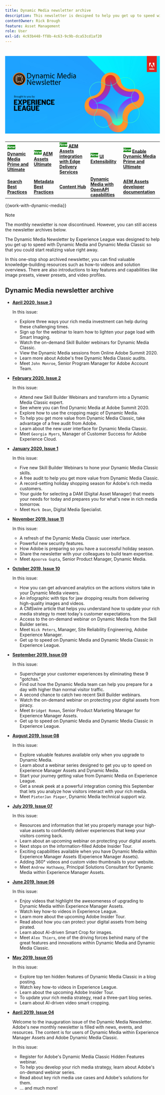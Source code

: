 ```yaml
---
title: Dynamic Media newsletter archive
description: This newsletter is designed to help you get up to speed with Dynamic Media and Dynamic Media Classic so that you can realize value right away.
contentOwner: Rick Brough
feature: Asset Management
role: User
exl-id: 4c93b448-ff8b-4c63-9c9b-dca53cd1af20
---
```

# ![Dynamic Media Newsletter logo](/help/assets/dynamic-media/assets/dynamic-media-newsletter-logo.png)

<table>
    <tr>
        <td>
            <sup style= "background-color:#008000; color:#FFFFFF; font-weight:bold"><i>New</i></sup> <a href="/help/assets/dynamic-media/dm-prime-ultimate.md"><b>Dynamic Media Prime and Ultimate</b></a>
        </td>
        <td>
            <sup style= "background-color:#008000; color:#FFFFFF; font-weight:bold"><i>New</i></sup> <a href="/help/assets/assets-ultimate-overview.md"><b>AEM Assets Ultimate</b></a>
        </td>
        <td>
            <sup style= "background-color:#008000; color:#FFFFFF; font-weight:bold"><i>New</i></sup> <a href="/help/assets/integrate-aem-assets-edge-delivery-services.md"><b>AEM Assets integration with Edge Delivery Services</b></a>
        </td>
        <td>
            <sup style= "background-color:#008000; color:#FFFFFF; font-weight:bold"><i>New</i></sup> <a href="/help/assets/aem-assets-view-ui-extensibility.md"><b>UI Extensibility</b></a>
        </td>
          <td>
            <sup style= "background-color:#008000; color:#FFFFFF; font-weight:bold"><i>New</i></sup> <a href="/help/assets/dynamic-media/enable-dynamic-media-prime-and-ultimate.md"><b>Enable Dynamic Media Prime and Ultimate</b></a>
        </td>
    </tr>
    <tr>
        <td>
            <a href="/help/assets/search-best-practices.md"><b>Search Best Practices</b></a>
        </td>
        <td>
            <a href="/help/assets/metadata-best-practices.md"><b>Metadata Best Practices</b></a>
        </td>
        <td>
            <a href="/help/assets/product-overview.md"><b>Content Hub</b></a>
        </td>
        <td>
            <a href="/help/assets/dynamic-media-open-apis-overview.md"><b>Dynamic Media with OpenAPI capabilities</b></a>
        </td>
        <td>
            <a href="https://developer.adobe.com/experience-cloud/experience-manager-apis/"><b>AEM Assets developer documentation</b></a>
        </td>
    </tr>
</table>

{{work-with-dynamic-media}}

>[!NOTE]
>
>The monthly newsletter is now discontinued. However, you can still access the newsletter archives below.

The Dynamic Media Newsletter by Experience League was designed to help you get up to speed with Dynamic Media and Dynamic Media Classic so that you could start realizing value right away.

In this one-stop shop archived newsletter, you can find valuable knowledge-building resources such as how-to videos and solution overviews. There are also introductions to key features and capabilities like image presets, viewer presets, and video profiles.

<!-- ## Get inspired. Stay informed.

[Sign up](https://www.adobe.com/subscription/dynamic-media-newsletter.html) to receive the Dynamic Media Newsletter on a monthly basis in your inbox. -->

## Dynamic Media newsletter archive

<!-- * **[May 2020, Issue 4](https://expleague.azureedge.net/assets/aem/Experience-Insider-vol.31.html)**

    In this issue:

    * What business continuity means in uncertain times.
    * Key takeaways from the first all-digital Adobe Summit.
    * Must-watch Experience Manager breakout sessions.
    * Summit customer spotlight: Under Armour.
    * Never miss an Experience Insider webinar.
    * Public sector spotlight: The urgent need for digital enrollment.
    * Look what's new in Experience Manager Innovation.
    * Build your Experience Manager skills *live* with the Adobe pros.
    * Connect with the Adobe Experience Manager Community.
    * Fast-track your Adobe expertise with Adobe Experience League. -->

* **[April 2020, Issue 3](https://experienceleague.adobe.com/tools/dynamic-media-demo/newsletter/Dynamic_Media_Newsletter_04_2020_April.html)**

    In this issue:

  * Explore three ways your rich media investment can help during these challenging times.
  * Sign up for the webinar to learn how to lighten your page load with Smart Imaging.
  * Watch the on-demand Skill Builder webinars for Dynamic Media Classic.
  * View the Dynamic Media sessions from Online Adobe Summit 2020.
  * Learn more about Adobe's free Dynamic Media Classic audits.
  * Meet `John Monroe`, Senior Program Manager for Adobe Account Team.

* **[February 2020, Issue 2](https://experienceleague.adobe.com/tools/dynamic-media-demo/newsletter/Dynamic_Media_Newsletter_02_2020_Feb.html)**

    In this issue:

  * Attend new Skill Builder Webinars and transform into a Dynamic Media Classic expert.
  * See where you can find Dynamic Media at Adobe Summit 2020.
  * Explore how to use the cropping magic of Dynamic Media.
  * To help you get more value from Dynamic Media Classic, take advantage of a free audit from Adobe.
  * Learn about the new user interface for Dynamic Media Classic.
  * Meet `Georgia Myers`, Manager of Customer Success for Adobe Experience Cloud.

* **[January 2020, Issue 1](https://experienceleague.adobe.com/tools/dynamic-media-demo/newsletter/Dynamic_Media_Newsletter_01_2020_Jan.html)**

    In this issue:

  * Five new Skill Builder Webinars to hone your Dynamic Media Classic skills.
  * A free audit to help you get more value from Dynamic Media Classic.
  * A record-setting holiday shopping season for Adobe's rich media customers.
  * Your guide for selecting a DAM (Digital Asset Manager) that meets your needs for today and prepares you for what's new in rich media tomorrow.
  * Meet `Mark Dean`, Digital Media Specialist.

* **[November 2019, Issue 11](https://experienceleague.adobe.com/tools/dynamic-media-demo/newsletter/Dynamic_Media_Newsletter_11_2019_Nov.html)**

    In this issue:

  * A refresh of the Dynamic Media Classic user interface.
  * Powerful new security features.
  * How Adobe is preparing so you have a successful holiday season.
  * Share the newsletter with your colleagues to build team expertise.
  * Meet `Apoorva Gupta`, Senior Product Manager, Dynamic Media.

* **[October 2019, Issue 10](https://experienceleague.adobe.com/tools/dynamic-media-demo/newsletter/Dynamic_Media_Newsletter_10_2019_Oct.html)**

    In this issue:

  * How you can get advanced analytics on the actions visitors take in your Dynamic Media viewers.
  * An infographic with tips for jaw dropping results from delivering high-quality images and videos.
  * A CMSwire article that helps you understand how to update your rich media strategy to meet today's customer expectations.
  * Access to the on-demand webinar on Dynamic Media from the Skill Builder series.
  * Meet `Nick Peters`, Manager, Site Reliability Engineering, Adobe Experience Manager.
  * Get up to speed on Dynamic Media and Dynamic Media Classic in Experience League.

* **[September 2019, Issue 09](https://experienceleague.adobe.com/tools/dynamic-media-demo/newsletter/Dynamic_Media_Newsletter_09_2019_Sept.html)**

    In this issue:

  * Supercharge your customer experiences by eliminating these 9 "gotchas."
  * Find out how the Dynamic Media team can help you prepare for a day with higher than normal visitor traffic.
  * A second chance to catch two recent Skill Builder webinars.
  * Watch the on-demand webinar on protecting your digital assets from piracy.
  * Meet `Bridget Roman`, Senior Product Marketing Manager for Experience Manager Assets.
  * Get up to speed on Dynamic Media and Dynamic Media Classic in Experience League.

* **[August 2019, Issue 08](https://experienceleague.adobe.com/tools/dynamic-media-demo/newsletter/Dynamic_Media_Newsletter_08_2019_Aug.html)**

    In this issue:

  * Explore valuable features available only when you upgrade to Dynamic Media.
  * Learn about a webinar series designed to get you up to speed on Experience Manager Assets and Dynamic Media.
  * Start your journey getting value from Dynamic Media on Experience League.
  * Get a sneak peek at a powerful integration coming this September that lets you analyze how visitors interact with your rich media.
  * Meet `PieterJan Pieper`, Dynamic Media technical support wiz.

* **[July 2019, Issue 07](https://experienceleague.adobe.com/tools/dynamic-media-demo/newsletter/Dynamic_Media_Newsletter_07_2019_July.html)**

    In this issue:

  * Resources and information that let you properly manage your high-value assets to confidently deliver experiences that keep your visitors coming back.
  * Learn about an upcoming webinar on protecting your digital assets.
  * Next stops on the information-filled Adobe Insider Tour.
  * Exciting capabilities available when you have Dynamic Media within Experience Manager Assets (Experience Manager Assets).
  * Adding 360° videos and custom video thumbnails to your website.
  * Meet `Andrew Hathaway`, Principal Solutions Consultant for Dynamic Media within Experience Manager Assets.

* **[June 2019, Issue 06](https://experienceleague.adobe.com/tools/dynamic-media-demo/newsletter/Dynamic_Media_Newsletter_06_2019_June.html)**

    In this issue:

  * Enjoy videos that highlight the awesomeness of upgrading to Dynamic Media within Experience Manager Assets.
  * Watch key how-to videos in Experience League.
  * Learn more about the upcoming Adobe Insider Tour.
  * Read about how you can protect your digital assets from being pirated.
  * Learn about AI-driven Smart Crop for images.
  * Meet `Alex Thiers`, one of the driving forces behind many of the great features and innovations within Dynamic Media and Dynamic Media Classic.

* **[May 2019, Issue 05](https://experienceleague.adobe.com/tools/dynamic-media-demo/newsletter/Dynamic_Media_Newsletter_05_2019_May.html)**

    In this issue:

  * Explore top ten hidden features of Dynamic Media Classic in a blog posting.
  * Watch key how-to videos in Experience League.
  * Learn about the upcoming Adobe Insider Tour.
  * To update your rich media strategy, read a three-part blog series.
  * Learn about AI-driven video smart cropping.

* **[April 2019, Issue 04](https://experienceleague.adobe.com/tools/dynamic-media-demo/newsletter/Dynamic_Media_Newsletter_04_2019_April.html)**

    Welcome to the inauguration issue of the Dynamic Media Newsletter. Adobe's new monthly newsletter is filled with news, events, and resources. The content is for users of Dynamic Media within Experience Manager Assets and Adobe Dynamic Media Classic.

    In this issue:

  * Register for Adobe's Dynamic Media Classic Hidden Features webinar.
  * To help you develop your rich media strategy, learn about Adobe's on-demand webinar series.
  * Read about key rich media use cases and Adobe's solutions for them.
  * ... and much more!
